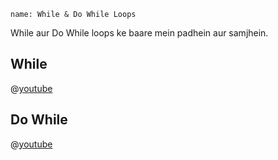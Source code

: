 ```ngMeta
name: While & Do While Loops
```

While aur Do While loops ke baare mein padhein aur samjhein.

## While

@[youtube](IfJsi2noC8s)

## Do While

@[youtube](YSVX5GWJqH0)
